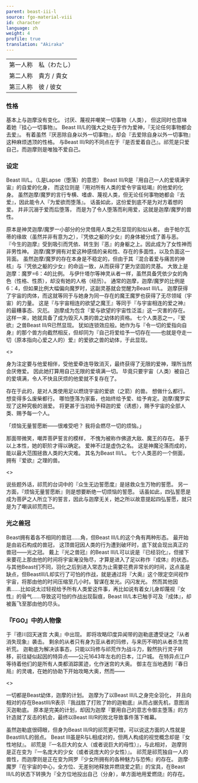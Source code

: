 ```yaml
---
parent: beast-iii-l
source: fgo-material-viii
id: character
language: zh
weight: 4
profile: true
translation: "Akiraka"
---
```


<table>
  <tr><td>第一人称</td><td>私（わたし）</td></tr>
  <tr><td>第二人称</td><td>貴方 / 貴女</td></tr>
  <tr><td>第三人称</td><td>彼 / 彼女</td></tr>
</table>

### 性格

基本上与迦摩没有变化。
讨厌、蔑视并嘲笑一切事物（人类），
但这同时也意味着她『挂心一切事物』。
Beast III/L的强大之处在于作为爱神，『无论任何事物都会去爱』。
有着虽然『厌恶除自身以外一切事物』，却会『去爱除自身以外一切事物』这种麻烦透顶的性格。
与Beast III/R的不同点在于『是否爱着自己』。祁荒是只爱自己，而迦摩则是唯独不爱自己。

### 设定

Beast III/L。（L是Lapse（堕落）的意思）
Beast III/R是『用自己一人的爱填满宇宙』的自爱的化身，
而这位则是『用对所有人类的爱令宇宙枯竭』的他爱的化身。
虽然迦摩/魔罗的言行专横、嗜虐、蔑视人类，但无论任何事物她都会『去爱』，因此能令人『为爱欲而堕落』。
话虽如此，这份爱到底不是为对方着想的爱。
并非沉溺于爱而后堕落，
而是为了令人堕落而利用爱，这就是迦摩/魔罗的兽性。

原本是神灵迦摩/魔罗一小部分的分灵借用人类之形显现的拟似从者。
由于帕尔瓦蒂的缘故（虽然并非有意为之），『凭依之躯的少女』的身体被分成了善与恶。
『今生的迦摩』受到吸引而凭依、转生到『恶』的身躯之上。因此成为了女性神而非男性神。
迦摩/魔罗拥有对爱这种感情的亲和性、存在的多面性，以及负面这一背面。
虽然迦摩/魔罗的存在本身是不稳定的，但由于其『混合着爱与痛苦的神核』与『凭依之躯的少女』的命运一致，从而获得了更为坚固的灵基。
大致上是迦摩：魔罗=6：4的比例。
与伊什塔尔等神灵从者一样，虽然具备凭依少女的角色（性格、性质），却没有她的人格（经历）。
通常的迦摩，迦摩/魔罗的比例是6：4，但如果比例大幅偏向魔罗时，这副灵基就会觉醒为Beast III/L。
迦摩获得了宇宙的肉体，而这就等同于与她身为同一存在的魔王魔罗也获得了无尽领域（宇宙）的力量。
这是『与宇宙相连的欲望之魔王』等同于『与宇宙相连的爱之神』的最糟事态、灾厄。
迦摩成为包含『爱与欲望的宇宙性泛滥』这一灾害的存在。
这样一来，她就具备了成为毁灭人类的兽之幼体的资格。
七个人类恶之一，『爱欲』之兽Beast III/R已然显现。
犹如连锁效应般。她作为与『令一切的爱指向自身』的那个兽方向截然相反，但却同为『自己将爱给予一切存在——也就是夺走一切（原本指向心爱之人的）爱』的爱欲之兽的幼体，于此显现。

<>

身为注定要与他爱相伴，受他爱牵连导致消灭，最终获得了无限的爱神，理所当然会厌倦爱。
因此她打算用自己无限的爱填满一切。
毕竟只要宇宙（人类）被自己的爱填满，令人不快且厌烦的他爱就不复存在了。
 
存在于此的，是对人类使用足以燃烧宇宙的爱欲（之箭）的兽。
想做什么都行。
想变得多么废柴都行。
哪怕堕落为家畜，也始终给予爱、给予肯定。迦摩/魔罗实现了这种究极的溺爱。
将更甚于当初给予释迦的爱（诱惑），赐予宇宙的全部人类、赐予每一个人。

「烦恼无量誓愿断——很难受吧？
我将会燃尽一切的烦恼。」

那面带微笑，嘲弄菩萨誓言的模样，
不愧为被称作佛道大敌、魔王的存在。
基于以上本性，她的职阶才得以确定。
爱神不过是虚伪之名。
这是神魔沦落而成的，
能以最大范围拯救人类的大灾难。
其名为Beast III/L。
七个人类恶的一个侧面，
拥有『爱欲』之理的兽。

<>

说些题外话，祁荒的台词中的『众生无边誓愿度』是拯救众生万物的誓愿。
另一方面，『烦恼无量誓愿断』则是想要断绝一切烦恼的誓愿。
话虽如此，四弘誓愿是成为菩萨之人所立下的誓言，因此与迦摩无关，她之所以故意提起四弘誓愿，就只是为了嘲讽祁荒而已。

### 光之兽冠

Beast拥有着各不相同的兽冠……角，但Beast III/L的这个角有两种形态。
最开始是由岩石构成的兽冠，
这顶兽冠因人类的行为遭到破坏时，底下就会现出真正的兽冠——光之冠。
戴上『光之兽冠』的Beast III/L可以说是『已经羽化』，但接下来要花上那由他的时间将宇宙淹没殆尽，才算是进入了足以称作『成体』的状态。
与其他Beast们不同，羽化之后到进入常态为止需要花费非常长的时间，这点虽是缺点，但BeastIII/L却实行了可怕的作战，就是通过将『大奥』这个限定空间视作宇宙，将那由他的时间压缩至几小时。智谋在发光。闪闪发光。
然而其他因素……比如说太过轻视给予所有人类爱这件事，再比如说有着女儿身却蔑视『女性』的骨气……导致这可怕的作战出现裂痕，Beast III/L本已触手可及『成体』，却被轰飞至那由他的尽头。

### 『FGO』中的人物像

于『德川回天迷宫 大奥』中出现。
即将攻略印度异闻带的迦勒底遭受谜之『从者消失现象』袭击。
剩余的从者只有身为亚从者的玛修，与来历不明的从者杀生院祈荒。
迦勒底为解决该事态，只能以玛修与祁荒作为战斗力，毅然执行灵子转移，前往疑似起因的特异点——公元1643年左右的日本，江户城。
在特异点江户等待着他们的是所有人类都消踪匿迹，化作迷宫的大奥。
御主在当地遇到『春日局』的灵魂，在她的协助下开始攻略大奥，然而——

<>

一切都是Beast幼体，迦摩的计划。
迦摩为了以Beast III/L之身完全羽化，
并且向相对的存在BeastIII/R表示『我战胜了打败了妳的迦勒底』从而占据先机，意图消灭迦勒底。
原本是完美的计划，却因为迦摩『要用自己的意志令御主堕落』的方针造就了反击的机会，最终以Beast III/R的败北导致事件落下帷幕。

虽然迦勒底很碍眼，但身为Beast III/R的祁荒更可憎，可以说这方面的人性就是BeastIII/L的弱点。
Beast III虽是R与L相成对的，但两人构成的视觉概念却是『女性地狱』。
祁荒是『一名巨大的女人（或者说巨大的母性）』，与此相对，
迦摩则是正在变为『一名庞大的少女（或者说庞大的少女性）』。
祁荒是祁荒独自一人的兽性，而迦摩则是正在变为网罗『少女所拥有的各种魅力与恐怖』的存在。
迦摩·魔罗『在宇宙的中心，全方位、无差别地释放并燃烧爱之箭』的宝具，在Beast III/L的状态下转换为『全方位地投出自己（分身），单方面地用爱燃烧』的存在。
